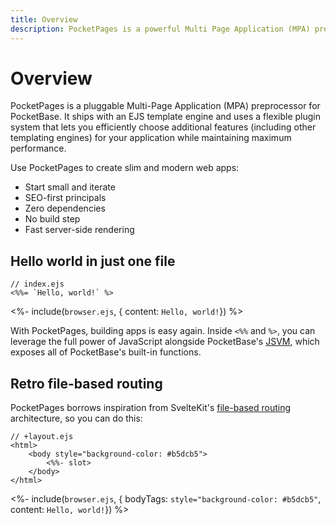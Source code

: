 ```yaml
---
title: Overview
description: PocketPages is a powerful Multi Page Application (MPA) preprocessor for PocketBase with a pluggable architecture.
---
```


# Overview

PocketPages is a pluggable Multi-Page Application (MPA) preprocessor for PocketBase. It ships with an EJS template engine and uses a flexible plugin system that lets you efficiently choose additional features (including other templating engines) for your application while maintaining maximum performance.

Use PocketPages to create slim and modern web apps:

- Start small and iterate
- SEO-first principals
- Zero dependencies
- No build step
- Fast server-side rendering

## Hello world in just one file

```ejs
// index.ejs
<%%= `Hello, world!` %>
```

<%- include(`browser.ejs`, { content: `Hello, world!`}) %>

With PocketPages, building apps is easy again. Inside `<%%` and `%>`, you can leverage the full power of JavaScript alongside PocketBase's [JSVM](https://pocketbase.io/jsvm/index.html), which exposes all of PocketBase's built-in functions.

## Retro file-based routing

PocketPages borrows inspiration from SvelteKit's [file-based routing](https://kit.svelte.dev/docs/routing) architecture, so you can do this:

```ejs
// +layout.ejs
<html>
    <body style="background-color: #b5dcb5">
        <%%- slot>
    </body>
</html>
```

<%- include(`browser.ejs`, { bodyTags: `style="background-color: #b5dcb5"`, content: `Hello, world!`}) %>
